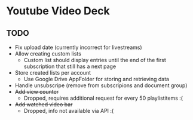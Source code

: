 # Youtube Video Deck

## TODO
- Fix upload date (currently incorrect for livestreams)
- Allow creating custom lists
  - Custom list should display entries until the end of the first subscription that still has a next page
- Store created lists per account
  - Use Google Drive AppFolder for storing and retrieving data
- Handle unsubscripe (remove from subscripions and document group)
- ~~Add view counter~~
  - Dropped, requires additional request for every 50 playlistitems :(
- ~~Add watched video bar~~
  - Dropped, info not available via API :(
